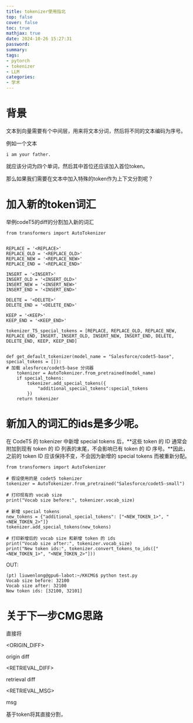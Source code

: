```yaml
---
title: tokenizer使用指北
top: false
cover: false
toc: true
mathjax: true
date: 2024-10-26 15:27:31
password:
summary:
tags:
- pytorch
- tokenizer
- LLM
categories:
- 学术
---
```


# 背景

文本到向量需要有个中间层，用来将文本分词，然后将不同的文本编码为序号。

例如一个文本

`i am your father.`

就应该分词为四个单词，然后其中首位还应该加入首位token。

那么如果我们需要在文本中加入特殊的token作为上下文分割呢？





# 加入新的token词汇

举例codeT5的diff的分割加入新的词汇

```
from transformers import AutoTokenizer


REPLACE = '<REPLACE>'
REPLACE_OLD = '<REPLACE_OLD>'
REPLACE_NEW = '<REPLACE_NEW>'
REPLACE_END = '<REPLACE_END>'

INSERT = '<INSERT>'
INSERT_OLD = '<INSERT_OLD>'
INSERT_NEW = '<INSERT_NEW>'
INSERT_END = '<INSERT_END>'

DELETE = '<DELETE>'
DELETE_END = '<DELETE_END>'

KEEP = '<KEEP>'
KEEP_END = '<KEEP_END>'

tokenizer_T5_special_tokens = [REPLACE, REPLACE_OLD, REPLACE_NEW, REPLACE_END, INSERT, INSERT_OLD, INSERT_NEW, INSERT_END, DELETE, DELETE_END, KEEP, KEEP_END]


def get_default_tokenizer(model_name = "Salesforce/codet5-base", special_tokens = []):
# 加载 alesforce/codet5-base 分词器
    tokenizer = AutoTokenizer.from_pretrained(model_name)
    if special_tokens:
        tokenizer.add_special_tokens({
            "additional_special_tokens":special_tokens
        })
    return tokenizer
```



# 新加入的词汇的ids是多少呢。



在 CodeT5 的 tokenizer 中新增 special tokens 后，**这些 token 的 ID 通常会附加到现有 token 的 ID 列表的末尾，不会影响已有 token 的 ID 序号。**因此，之前的 token ID 应该保持不变，不会因为新增的 special tokens 而被重新分配。

```
from transformers import AutoTokenizer

# 假设使用的是 codet5 tokenizer
tokenizer = AutoTokenizer.from_pretrained("Salesforce/codet5-small")

# 打印现有的 vocab size
print("Vocab size before:", tokenizer.vocab_size)

# 新增 special tokens
new_tokens = {"additional_special_tokens": ["<NEW_TOKEN_1>", "<NEW_TOKEN_2>"]}
tokenizer.add_special_tokens(new_tokens)

# 打印新增后的 vocab size 和新增 token 的 ids
print("Vocab size after:", tokenizer.vocab_size)
print("New token ids:", tokenizer.convert_tokens_to_ids(["<NEW_TOKEN_1>", "<NEW_TOKEN_2>"]))
```

OUT:

```
(pt) liuwenlong@gpu6-labot:~/KKCMG$ python test.py
Vocab size before: 32100
Vocab size after: 32100
New token ids: [32100, 32101]
```



# 关于下一步CMG思路

直接将

<ORIGIN_DIFF>

origin diff

<RETRIEVAL_DIFF>

retrieval diff

<RETRIEVAL_MSG>

msg

基于token将其直接分割，













```mermaid

```



